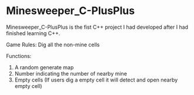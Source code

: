 # Minesweeper_C-PlusPlus
Minesweeper_C-PlusPlus is the fist C++ project I had developed after I had finished learning C++.

Game Rules:
Dig all the non-mine cells

Functions:
1) A random generate map
2) Number indicating the number of nearby mine
3) Empty cells (If users dig a empty cell it will detect and open nearby empty cell)
